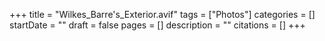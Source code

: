+++
title = "Wilkes_Barre's_Exterior.avif"
tags = ["Photos"]
categories = []
startDate = ""
draft = false
pages = []
description = ""
citations = []
+++
